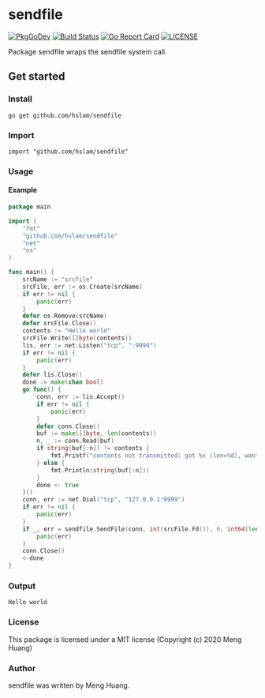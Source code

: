 # sendfile
[![PkgGoDev](https://pkg.go.dev/badge/github.com/hslam/sendfile)](https://pkg.go.dev/github.com/hslam/sendfile)
[![Build Status](https://travis-ci.org/hslam/sendfile.svg?branch=master)](https://travis-ci.org/hslam/sendfile)
[![Go Report Card](https://goreportcard.com/badge/github.com/hslam/sendfile)](https://goreportcard.com/report/github.com/hslam/sendfile)
[![LICENSE](https://img.shields.io/github/license/hslam/sendfile.svg?style=flat-square)](https://github.com/hslam/sendfile/blob/master/LICENSE)

Package sendfile wraps the sendfile system call.

## Get started

### Install
```
go get github.com/hslam/sendfile
```
### Import
```
import "github.com/hslam/sendfile"
```
### Usage
#### Example
```go
package main

import (
	"fmt"
	"github.com/hslam/sendfile"
	"net"
	"os"
)

func main() {
	srcName := "srcfile"
	srcFile, err := os.Create(srcName)
	if err != nil {
		panic(err)
	}
	defer os.Remove(srcName)
	defer srcFile.Close()
	contents := "Hello world"
	srcFile.Write([]byte(contents))
	lis, err := net.Listen("tcp", ":9999")
	if err != nil {
		panic(err)
	}
	defer lis.Close()
	done := make(chan bool)
	go func() {
		conn, err := lis.Accept()
		if err != nil {
			panic(err)
		}
		defer conn.Close()
		buf := make([]byte, len(contents))
		n, _ := conn.Read(buf)
		if string(buf[:n]) != contents {
			fmt.Printf("contents not transmitted: got %s (len=%d), want %s\n", string(buf[:n]), n, contents)
		} else {
			fmt.Println(string(buf[:n]))
		}
		done <- true
	}()
	conn, err := net.Dial("tcp", "127.0.0.1:9999")
	if err != nil {
		panic(err)
	}
	if _, err = sendfile.SendFile(conn, int(srcFile.Fd()), 0, int64(len(contents))); err != nil {
		panic(err)
	}
	conn.Close()
	<-done
}
```

### Output
```
Hello world
```

### License
This package is licensed under a MIT license (Copyright (c) 2020 Meng Huang)


### Author
sendfile was written by Meng Huang.


